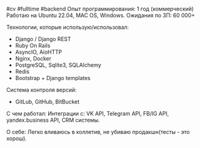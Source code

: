 #cv #fulltime #backend
Опыт программирования: 1 год (коммерческий)
Работаю на Ubuntu 22.04, MAC OS, Windows.
Ожидания по ЗП: 60 000+

Технологии, которые использую/использовал:
- Django / Django REST
- Ruby On Rails
- AsyncIO, AioHTTP
- Nginx, Docker
- PostgreSQL, Sqlite3, SQLAlchemy
- Redis
- Bootstrap + Django templates

Система контроля версий:
- GitLub, GitHub, BitBucket

С чем работал:
    Интеграции с: VK API, Telegram API, FB/IG API, yandex.business API, CRM системы.

О себе: Легко вливаюсь в коллетив, не убиваю продакшн(тесты - это хорош).
